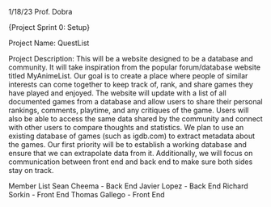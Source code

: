 1/18/23
Prof. Dobra

{Project Sprint 0: Setup}

Project Name: QuestList

Project Description: This will be a website designed to be a database and community. It will take inspiration from the popular forum/database website titled MyAnimeList. Our goal is to create a place where people of similar interests can come together to keep track of, rank, and share games they have played and enjoyed. The website will update with a list of all documented games from a database and allow users to share their personal rankings, comments, playtime, and any critiques of the game. Users will also be able to access the same data shared by the community and connect with other users to compare thoughts and statistics. We plan to use an existing database of games (such as igdb.com) to extract metadata about the games. Our first priority will be to establish a working database and ensure that we can extrapolate data from it. Additionally, we will focus on communication between front end and back end to make sure both sides stay on track.

Member List
Sean Cheema - Back End
Javier Lopez - Back End
Richard Sorkin - Front End
Thomas Gallego - Front End

